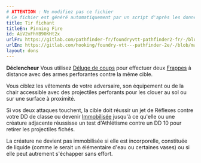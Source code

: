 ```yaml
---
# ATTENTION : Ne modifiez pas ce fichier
# Ce fichier est généré automatiquement par un script d'après les données du module Foundry VTT officiel et de sa traduction
title: Tir fichant
titleEn: Pinning Fire
id: AiV2xFhYB90KHt2x
urlFr: https://gitlab.com/pathfinder-fr/foundryvtt-pathfinder2-fr/-/blob/master/data/feats/AiV2xFhYB90KHt2x.htm
urlEn: https://gitlab.com/hooking/foundry-vtt---pathfinder-2e/-/blob/master/packs/data/feats.db/pinning-fire.json
layout: dons
---
```

**Déclencheur** Vous utilisez [Déluge de coups](../actions/déluge-de-coups.html) pour effectuer deux  [Frappes](../actions/frapper.html) à distance avec des armes perforantes contre la même cible.

Vous ciblez les vêtements de votre adversaire, son équipement ou de la chair accessible avec des projectiles perforants pour les clouer au sol ou sur une surface à proximité.

Si vos deux attaques touchent, la cible doit réussir un jet de Réflexes contre votre DD de classe ou devenir [Immobilisée](../conditions/immobilisé.html) jusqu'à ce qu'elle ou une créature adjacente réussisse un test d'Athlétisme contre un DD 10 pour retirer les projectiles fichés.

La créature ne devient pas immobilisée si elle est incorporelle, constituée de liquide (comme le serait un élémentaire d'eau ou certaines vases) ou si elle peut autrement s'échapper sans effort.
